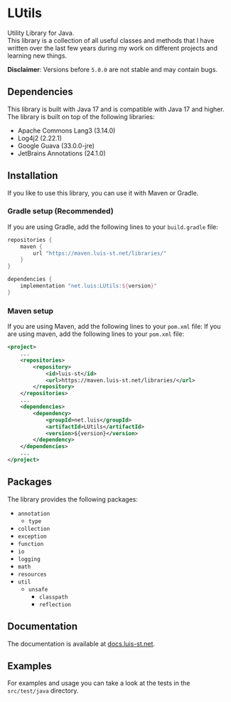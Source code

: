 # LUtils
Utility Library for Java.\
This library is a collection of all useful classes and methods that I have written over the last few years during my work on different projects and learning new things.

**Disclaimer**: Versions before `5.0.0` are not stable and may contain bugs.

## Dependencies
This library is built with Java 17 and is compatible with Java 17 and higher.\
The library is built on top of the following libraries:
- Apache Commons Lang3 (3.14.0)
- Log4j2 (2.22.1)
- Google Guava (33.0.0-jre)
- JetBrains Annotations (24.1.0)

## Installation
If you like to use this library, you can use it with Maven or Gradle.

### Gradle setup (Recommended)
If you are using Gradle, add the following lines to your `build.gradle` file:
```groovy
repositories {
	maven {
		url "https://maven.luis-st.net/libraries/"
	}
}

dependencies {
    implementation "net.luis:LUtils:${version}"
}
```

### Maven setup
If you are using Maven, add the following lines to your `pom.xml` file:
If you are using maven, add the following lines to your `pom.xml` file:
```xml
<project>
    ...
    <repositories>
        <repository>
            <id>luis-st</id>
            <url>https://maven.luis-st.net/libraries/</url>
        </repository>
    </repositories>
    ...
    <dependencies>
        <dependency>
            <groupId>net.luis</groupId>
            <artifactId>LUtils</artifactId>
            <version>${version}</version>
        </dependency>
    </dependencies>
    ...
</project>
```

## Packages
The library provides the following packages:
* `annotation`
    * `type`
* `collection`
* `exception`
* `function`
* `io`
* `logging`
* `math`
* `resources`
* `util`
    * `unsafe`
        * `classpath`
        * `reflection`

## Documentation
The documentation is available at [docs.luis-st.net](https://docs.luis-st.net/LUtils/).

## Examples
For examples and usage you can take a look at the tests in the `src/test/java` directory.
